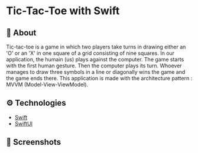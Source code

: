 # Tic-Tac-Toe with Swift

## :calling: About
Tic-tac-toe is a game in which two players take turns in drawing either an 'O' or an 'X' in one square of a grid consisting of nine squares. In our application, the humain (us) plays against the computer. The game starts with the first human gesture. Then the computer plays its turn. Whoever manages to draw three symbols in a line or diagonally wins the game and the game ends there.
This application is made with the architecture pattern : MVVM (Model-View-ViewModel).

## :gear: Technologies
- [Swift](https://developer.apple.com/swift/)
- [SwiftUI](https://developer.apple.com/xcode/swiftui/)


## :camera_flash: Screenshots
|  |  |
| --- | --- |
